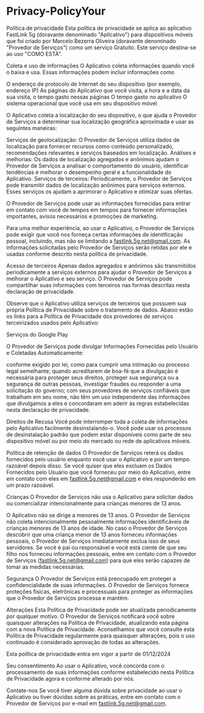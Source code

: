 # Privacy-PolicyYour
Política de privacidade
Esta política de privacidade se aplica ao aplicativo FastLink 5g (doravante denominado "Aplicativo") para dispositivos móveis que foi criado por Marcelo Bezerra Oliveira (doravante denominado "Provedor de Serviços") como um serviço Gratuito. Este serviço destina-se ao uso "COMO ESTÁ".


Coleta e uso de informações
O Aplicativo coleta informações quando você o baixa e usa. Essas informações podem incluir informações como

O endereço de protocolo de Internet do seu dispositivo (por exemplo, endereço IP)
As páginas do Aplicativo que você visita, a hora e a data da sua visita, o tempo gasto nessas páginas
O tempo gasto no aplicativo
O sistema operacional que você usa em seu dispositivo móvel

O Aplicativo coleta a localização do seu dispositivo, o que ajuda o Provedor de Serviços a determinar sua localização geográfica aproximada e usar as seguintes maneiras:

Serviços de geolocalização: O Provedor de Serviços utiliza dados de localização para fornecer recursos como conteúdo personalizado, recomendações relevantes e serviços baseados em localização.
Análises e melhorias: Os dados de localização agregados e anônimos ajudam o Provedor de Serviços a analisar o comportamento do usuário, identificar tendências e melhorar o desempenho geral e a funcionalidade do Aplicativo.
Serviços de terceiros: Periodicamente, o Provedor de Serviços pode transmitir dados de localização anônimos para serviços externos. Esses serviços os ajudam a aprimorar o Aplicativo e otimizar suas ofertas.

O Provedor de Serviços pode usar as informações fornecidas para entrar em contato com você de tempos em tempos para fornecer informações importantes, avisos necessários e promoções de marketing.


Para uma melhor experiência, ao usar o Aplicativo, o Provedor de Serviços pode exigir que você nos forneça certas informações de identificação pessoal, incluindo, mas não se limitando a fastlink.5g.net@gmail.com. As informações solicitadas pelo Provedor de Serviços serão retidas por ele e usadas conforme descrito nesta política de privacidade.


Acesso de terceiros
Apenas dados agregados e anônimos são transmitidos periodicamente a serviços externos para ajudar o Provedor de Serviços a melhorar o Aplicativo e seu serviço. O Provedor de Serviços pode compartilhar suas informações com terceiros nas formas descritas nesta declaração de privacidade.


Observe que o Aplicativo utiliza serviços de terceiros que possuem sua própria Política de Privacidade sobre o tratamento de dados. Abaixo estão os links para a Política de Privacidade dos provedores de serviços terceirizados usados pelo Aplicativo:

Serviços do Google Play

O Provedor de Serviços pode divulgar Informações Fornecidas pelo Usuário e Coletadas Automaticamente:

conforme exigido por lei, como para cumprir uma intimação ou processo legal semelhante;
quando acreditarem de boa-fé que a divulgação é necessária para proteger seus direitos, proteger sua segurança ou a segurança de outras pessoas, investigar fraudes ou responder a uma solicitação do governo;
com seus provedores de serviços confiáveis que trabalham em seu nome, não têm um uso independente das informações que divulgamos a eles e concordaram em aderir às regras estabelecidas nesta declaração de privacidade.

Direitos de Recusa
Você pode interromper toda a coleta de informações pelo Aplicativo facilmente desinstalando-o. Você pode usar os processos de desinstalação padrão que podem estar disponíveis como parte de seu dispositivo móvel ou por meio do mercado ou rede de aplicativos móveis.


Política de retenção de dados
O Provedor de Serviços reterá os dados fornecidos pelo usuário enquanto você usar o Aplicativo e por um tempo razoável depois disso. Se você quiser que eles excluam os Dados Fornecidos pelo Usuário que você forneceu por meio do Aplicativo, entre em contato com eles em fastlink.5g.net@gmail.com e eles responderão em um prazo razoável.


Crianças
O Provedor de Serviços não usa o Aplicativo para solicitar dados ou comercializar intencionalmente para crianças menores de 13 anos.


O Aplicativo não se dirige a menores de 13 anos. O Provedor de Serviços não coleta intencionalmente pessoalmente informações identificáveis de crianças menores de 13 anos de idade. No caso o Provedor de Serviços descobrir que uma criança menor de 13 anos forneceu informações pessoais, o Provedor de Serviços imediatamente exclua isso de seus servidores. Se você é pai ou responsável e você está ciente de que seu filho nos forneceu informações pessoais, entre em contato com o Provedor de Serviços (fastlink.5g.net@gmail.com) para que eles serão capazes de tomar as medidas necessárias.


Segurança
O Provedor de Serviços está preocupado em proteger a confidencialidade de suas informações. O Provedor de Serviços fornece proteções físicas, eletrônicas e processuais para proteger as informações que o Provedor de Serviços processa e mantém.


Alterações
Esta Política de Privacidade pode ser atualizada periodicamente por qualquer motivo. O Provedor de Serviços notificará você sobre quaisquer alterações na Política de Privacidade, atualizando esta página com a nova Política de Privacidade. Aconselhamos que você consulte esta Política de Privacidade regularmente para quaisquer alterações, pois o uso continuado é considerado aprovação de todas as alterações.


Esta política de privacidade entra em vigor a partir de 01/12/2024


Seu consentimento
Ao usar o Aplicativo, você concorda com o processamento de suas informações conforme estabelecido nesta Política de Privacidade agora e conforme alterado por nós.


Contate-nos
Se você tiver alguma dúvida sobre privacidade ao usar o Aplicativo ou tiver dúvidas sobre as práticas, entre em contato com o Provedor de Serviços por e-mail em fastlink.5g.net@gmail.com.

